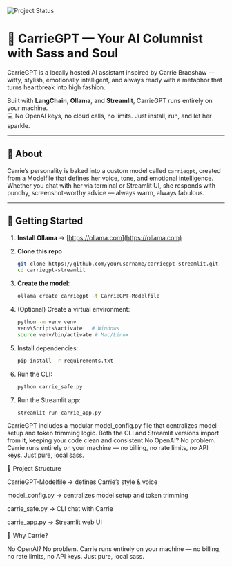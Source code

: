 ![Project Status](https://img.shields.io/badge/status-active-brightgreen)

# 💄 CarrieGPT — Your AI Columnist with Sass and Soul

CarrieGPT is a locally hosted AI assistant inspired by Carrie Bradshaw — witty, stylish, emotionally intelligent, and always ready with a metaphor that turns heartbreak into high fashion.

Built with **LangChain**, **Ollama**, and **Streamlit**, CarrieGPT runs entirely on your machine.  
💻 No OpenAI keys, no cloud calls, no limits. Just install, run, and let her sparkle.

---

## 🌟 About
Carrie’s personality is baked into a custom model called `carriegpt`, created from a Modelfile that defines her voice, tone, and emotional intelligence.  
Whether you chat with her via terminal or Streamlit UI, she responds with punchy, screenshot-worthy advice — always warm, always fabulous.

---

## 🚀 Getting Started

1. **Install Ollama** → [https://ollama.com](https://ollama.com)

2. **Clone this repo**
   ```bash
   git clone https://github.com/yourusername/carriegpt-streamlit.git
   cd carriegpt-streamlit

3. **Create the model**:
   
   ```bash
   ollama create carriegpt -f CarrieGPT-Modelfile

4. (Optional) Create a virtual environment:

    ```bash
   python -m venv venv
   venv\Scripts\activate   # Windows
   source venv/bin/activate # Mac/Linux

5. Install dependencies:

   ```bash
   pip install -r requirements.txt

6. Run the CLI:

   ```bash
   python carrie_safe.py

7. Run the Streamlit app:

   ```bash
   streamlit run carrie_app.py

CarrieGPT includes a modular model_config.py file that centralizes model setup and token trimming logic. Both the CLI and Streamlit versions import from it, keeping your code clean and consistent.No OpenAI? No problem. Carrie runs entirely on your machine — no billing, no rate limits, no API keys. Just pure, local sass.


🧩 Project Structure

CarrieGPT-Modelfile → defines Carrie’s style & voice

model_config.py → centralizes model setup and token trimming

carrie_safe.py → CLI chat with Carrie

carrie_app.py → Streamlit web UI

💋 Why Carrie?

No OpenAI? No problem. Carrie runs entirely on your machine — no billing, no rate limits, no API keys.
Just pure, local sass.

   
   
